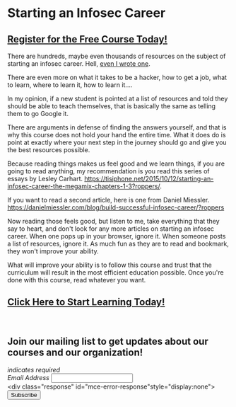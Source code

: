 # Starting an Infosec Career
##  [Register for the Free Course Today!](https://roppers.thinkific.com/courses/computing-fundamentals)
There are hundreds, maybe even thousands of resources on the subject of starting an infosec career. Hell, [even I wrote one](https://www.hoppersroppers.org/library/breakIntoSecurity.html). 

There are even more on what it takes to be a hacker, how to get a job, what to learn, where to learn it, how to learn it....

In my opinion, if a new student is pointed at a list of resources and told they should be able to teach themselves, that is basically the same as telling them to go Google it.

There are arguments in defense of finding the answers yourself, and that is why this course does not hold your hand the entire time. What it does do is point at exactly where your next step in the journey should go and give you the best resources possible.

Because reading things makes us feel good and we learn things, if you are going to read anything, my recommendation is you read this series of essays by Lesley Carhart. <https://tisiphone.net/2015/10/12/starting-an-infosec-career-the-megamix-chapters-1-3?roppers/>.

If you want to read a second article, here is one from Daniel Miessler. <https://danielmiessler.com/blog/build-successful-infosec-career/?roppers>

Now reading those feels good, but listen to me, take everything that they say to heart, and don't look for any more articles on starting an infosec career. When one pops up in your browser, ignore it. When someone posts a list of resources, ignore it. As much fun as they are to read and bookmark, they won't improve your ability.

What will improve your ability is to follow this course and trust that the curriculum will result in the most efficient education possible. Once you're done with this course, read whatever you want.

##  [Click Here to Start Learning Today!](https://roppers.thinkific.com/courses/computing-fundamentals)
<br><div id="mc_embed_signup"><form action="https://gmail.us5.list-manage.com/subscribe/post?u=4d03cc5db483966f7e0fe17cc&amp;id=8d9620c4b7" method="post" id="mc-embedded-subscribe-form" name="mc-embedded-subscribe-form" class="validate" target="_blank" novalidate>  <div id="mc_embed_signup_scroll"><h2>Join our mailing list to get updates about our courses and our organization!</h2><div class="indicates-required"><span class="asterisk">*</span> indicates required</div><div class="mc-field-group">	<label for="mce-EMAIL">Email Address  <span class="asterisk">*</span></label>	<input type="email" value="" name="EMAIL" class="required email" id="mce-EMAIL"></div>	<div id="mce-responses" class="clear">		<div class="response" id="mce-error-response"style="display:none"></div>		<div class="response" id="mce-success-response" style="display:none"></div>	</div>    <!-- real people should not fill this in and expect good things - do not remove this or risk form bot signups-->    <div style="position: absolute; left: -5000px;" aria-hidden="true"><input type="text" name="b_4d03cc5db483966f7e0fe17cc_8d9620c4b7" tabindex="-1" value=""></div>    <div class="clear"><input type="submit" value="Subscribe" name="subscribe" id="mc-embedded-subscribe" class="button"></div>    </div></form></div><script type="text/javascript" src="//s3.amazonaws.com/downloads.mailchimp.com/js/mc-validate.js"></script><script type="text/javascript">(function($) {window.fnames = new Array(); window.ftypes = newArray();fnames[0]="EMAIL";ftypes[0]="email";}(jQuery));var $mcj = jQuery.noConflict(true);</script><!--End mc_embed_signup-->